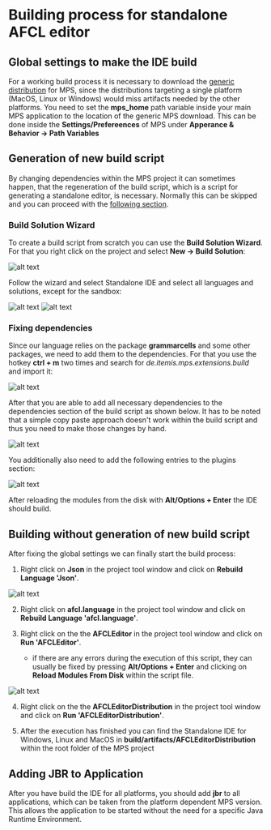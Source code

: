 # Building process for standalone AFCL editor

## Global settings to make the IDE build

For a working build process it is necessary to download the [generic distribution](https://www.jetbrains.com/mps/download/#section=zip) for MPS, since the distributions targeting a single platform (MacOS, Linux or Windows) would miss artifacts needed by the other platforms. You need to set the **mps_home** path variable inside your main MPS application to the location of the generic MPS download. This can be done inside the **Settings/Prefereences** of MPS under **Apperance & Behavior -> Path Variables**


## Generation of new build script

By changing dependencies within the MPS project it can sometimes happen, that the regeneration of the build script, which is a script for generating a standalone editor, is necessary. Normally this can be skipped and you can proceed with the [following section](#building-without-generation-of-new-build-script).

### Build Solution Wizard

To create a build script from scratch you can use the **Build Solution Wizard**. For that you right click on the project and select **New -> Build Solution**:

![alt text](media/build_wizard.png "Build Solution Wizard")

Follow the wizard and select Standalone IDE and select all languages and solutions, except for the sandbox:

![alt text](media/standalone_ide.png "Standalone IDE")
![alt text](media/select_language.png "Select languages and solutions")

### Fixing dependencies

Since our language relies on the package **grammarcells** and some other packages, we need to add them to the dependencies. For that you use the hotkey **ctrl + m** two times and search for *de.itemis.mps.extensions.build* and import it:

![alt text](media/import_model.png "Import Model")

After that you are able to add all necessary dependencies to the dependencies section of the build script as shown below. It has to be noted that a simple copy paste approach doesn't work within the build script and thus you need to make those changes by hand.

![alt text](media/dependencies.png "Dependencies")

You additionally also need to add the following entries to the plugins section:

![alt text](media/plugins.png "Plugins")


After reloading the modules from the disk with **Alt/Options + Enter** the IDE should build.

## Building without generation of new build script

After fixing the global settings we can finally start the build process:

1. Right click on **Json** in the project tool window and click on **Rebuild Language 'Json'**.

![alt text](media/rebuild_json.png "Rebuild Json")

2. Right click on **afcl.language** in the project tool window and click on **Rebuild Language 'afcl.language'**.

3. Right click on the the **AFCLEditor** in the project tool window and click on **Run 'AFCLEditor'**.
    * if there are any errors during the execution of this script, they can usually be fixed by pressing **Alt/Options + Enter** and clicking on **Reload Modules From Disk** within the script file.

![alt text](media/run_afcleditor.png "Rebuild Json")

4. Right click on the the **AFCLEditorDistribution** in the project tool window and click on **Run 'AFCLEditorDistribution'**.

5. After the execution has finished you can find the Standalone IDE for Windows, Linux and MacOS in **build/artifacts/AFCLEditorDistribution** within the root folder of the MPS project

## Adding JBR to Application

After you have build the IDE for all platforms, you should add **jbr** to all applications, which can be taken from the platform dependent MPS version. This allows the application to be started without the need for a specific Java Runtime Environment.
